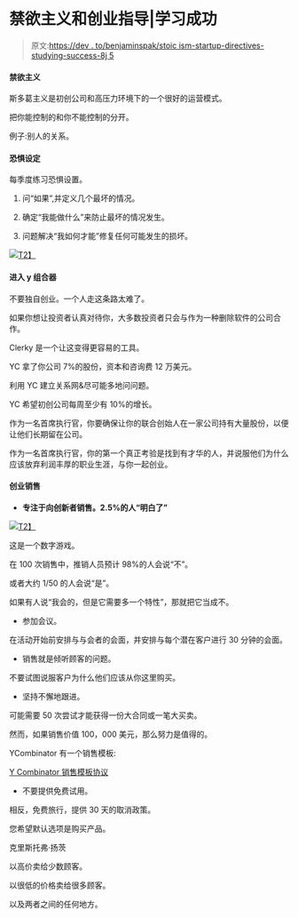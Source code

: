 # 禁欲主义和创业指导|学习成功

> 原文:[https://dev . to/benjaminspak/stoic ism-startup-directives-studying-success-8j 5](https://dev.to/benjaminspak/stoicism-startup-directives-studying-success-8j5)

#### [](#stoicism)禁欲主义

斯多葛主义是初创公司和高压力环境下的一个很好的运营模式。

把你能控制的和你不能控制的分开。

例子:别人的关系。

#### [](#fear-setting)恐惧设定

每季度练习恐惧设置。

1.  问“如果”,并定义几个最坏的情况。

2.  确定“我能做什么”来防止最坏的情况发生。

3.  问题解决“我如何才能”修复任何可能发生的损坏。

[![](../Images/03016366ae434beb613c9c2b10f5e654.png)T2】](https://res.cloudinary.com/practicaldev/image/fetch/s--7VXQ8rmD--/c_limit%2Cf_auto%2Cfl_progressive%2Cq_auto%2Cw_880/https://media.licdn.com/dms/image/C4E12AQFNB1wA9JuBKg/article-inline_image-shrink_1500_2232/0%3Fe%3D1564617600%26v%3Dbeta%26t%3DG2XXdRBW2QbHBfcG14ZggePjhjvpcH43WGs9dPflR2U)

#### [](#getting-into-ycombinator)进入 y 组合器

不要独自创业。一个人走这条路太难了。

如果你想让投资者认真对待你，大多数投资者只会与作为一种删除软件的公司合作。

Clerky 是一个让这变得更容易的工具。

YC 拿了你公司 7%的股份，资本和咨询费 12 万美元。

利用 YC 建立关系网&尽可能多地问问题。

YC 希望初创公司每周至少有 10%的增长。

作为一名首席执行官，你要确保让你的联合创始人在一家公司持有大量股份，以便让他们长期留在公司。

作为一名首席执行官，你的第一个真正考验是找到有才华的人，并说服他们为什么应该放弃利润丰厚的职业生涯，与你一起创业。

#### [](#selling-as-a-startup)创业销售

*   **专注于向创新者销售。2.5%的人“明白了”**

[![](../Images/8f4e60db581ee40687c4df6cd10db7cf.png)T2】](https://res.cloudinary.com/practicaldev/image/fetch/s--z3Bu-Gka--/c_limit%2Cf_auto%2Cfl_progressive%2Cq_auto%2Cw_880/https://media.licdn.com/dms/image/C4E12AQGrurlcsKXSBw/article-inline_image-shrink_1000_1488/0%3Fe%3D1564617600%26v%3Dbeta%26t%3DPLwleoO-_xXkai_k2Ks-KQFai10b0XDqk5OQopvMiyw)

这是一个数字游戏。

在 100 次销售中，推销人员预计 98%的人会说“不”。

或者大约 1/50 的人会说“是”。

如果有人说“我会的，但是它需要多一个特性”，那就把它当成不。

*   参加会议。

在活动开始前安排与与会者的会面，并安排与每个潜在客户进行 30 分钟的会面。

*   销售就是倾听顾客的问题。

不要试图说服客户为什么他们应该从你这里购买。

*   坚持不懈地跟进。

可能需要 50 次尝试才能获得一份大合同或一笔大买卖。

然而，如果销售价值 100，000 美元，那么努力是值得的。

YCombinator 有一个销售模板:

[Y Combinator 销售模板协议](https://www.ycombinator.com/docs/YC_Form_SaaS_Agreement.doc)

*   不要提供免费试用。

相反，免费旅行，提供 30 天的取消政策。

您希望默认选项是购买产品。

克里斯托弗·扬茨

以高价卖给少数顾客。

以很低的价格卖给很多顾客。

以及两者之间的任何地方。